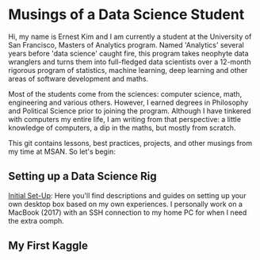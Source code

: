 # Musings of a Data Science Student

Hi, my name is Ernest Kim and I am currently a student at the University of San Francisco, Masters of Analytics program.  Named 'Analytics' several years before 'data science' caught fire, this program takes neophyte data wranglers and turns them into full-fledged data scientists over a 12-month rigorous program of statistics, machine learning, deep learning and other areas of software development and maths.

Most of the students come from the sciences: computer science, math, engineering and various others.  However, I earned degrees in Philosophy and Political Science prior to joining the program.  Although I have tinkered with computers my entire life, I am writing from that perspective: a little knowledge of computers, a dip in the maths, but mostly from scratch.

This git contains lessons, best practices, projects, and other musings from my time at MSAN.  So let's begin:

## Setting up a Data Science Rig

[Initial Set-Up](https://github.com/ernestk-git/data-scientist-ish/blob/master/tutorials/initial_setup.md): Here you'll find descriptions and guides on setting up your own desktop box based on my own experiences.  I personally work on a MacBook (2017) with an SSH connection to my home PC for when I need the extra oomph.

## My First Kaggle
